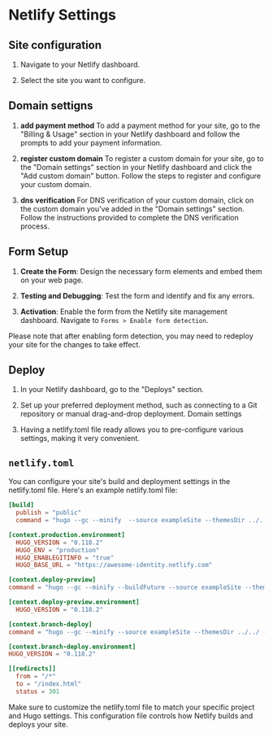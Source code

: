 # Netlify Settings

## Site configuration

1. Navigate to your Netlify dashboard.

1. Select the site you want to configure.

## Domain settigns

1. **add payment method**
To add a payment method for your site, go to the "Billing & Usage" section in your Netlify dashboard and follow the prompts to add your payment information.

1. **register custom domain**
To register a custom domain for your site, go to the "Domain settings" section in your Netlify dashboard and click the "Add custom domain" button. Follow the steps to register and configure your custom domain.

1. **dns verification**
For DNS verification of your custom domain, click on the custom domain you've added in the "Domain settings" section. Follow the instructions provided to complete the DNS verification process.

## Form Setup

1. **Create the Form**: Design the necessary form elements and embed them on your web page.

1. **Testing and Debugging**: Test the form and identify and fix any errors.

1. **Activation**: Enable the form from the Netlify site management dashboard. Navigate to `Forms > Enable form detection`.

Please note that after enabling form detection, you may need to redeploy your site for the changes to take effect.

## Deploy

1. In your Netlify dashboard, go to the "Deploys" section.

1. Set up your preferred deployment method, such as connecting to a Git repository or manual drag-and-drop deployment.
Domain settings

1. Having a netlify.toml file ready allows you to pre-configure various settings, making it very convenient.

## `netlify.toml`

You can configure your site's build and deployment settings in the netlify.toml file. Here's an example netlify.toml file:


```toml
[build]
  publish = "public"
  command = "hugo --gc --minify  --source exampleSite --themesDir ../../ -t repo --cleanDestinationDir --baseURL $HUGO_BASE_URL"

[context.production.environment]
  HUGO_VERSION = "0.118.2"
  HUGO_ENV = "production"
  HUGO_ENABLEGITINFO = "true"
  HUGO_BASE_URL = "https://awesome-identity.netlify.com"

[context.deploy-preview]
command = "hugo --gc --minify --buildFuture --source exampleSite --themesDir ../../ -t repo --baseURL $DEPLOY_PRIME_URL"

[context.deploy-preview.environment]
  HUGO_VERSION = "0.118.2"

[context.branch-deploy]
command = "hugo --gc --minify --source exampleSite --themesDir ../../ -t repo --baseURL $DEPLOY_PRIME_URL"

[context.branch-deploy.environment]
HUGO_VERSION = "0.118.2"

[[redirects]]
  from = "/*"
  to = "/index.html"
  status = 301
```

Make sure to customize the netlify.toml file to match your specific project and Hugo settings. This configuration file controls how Netlify builds and deploys your site.

[^1]: https://docs.netlify.com/configure-builds/overview/　[^1]
[^1]: https://docs.netlify.com/configure-builds/file-based-configuration/[^1]
[^1]: https://docs.netlify.com/site-deploys/create-deploys[^1]
[^1]: https://docs.netlify.com/forms/setup/　[^1]
[^1]: https://www.netlify.com/integrations/very-good-security/[^1]
